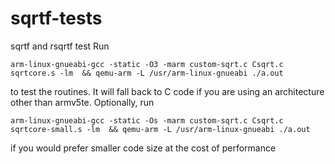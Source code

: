 # sqrtf-tests
sqrtf and rsqrtf test
Run 
```
arm-linux-gnueabi-gcc -static -O3 -marm custom-sqrt.c Csqrt.c sqrtcore.s -lm  && qemu-arm -L /usr/arm-linux-gnueabi ./a.out 

``` 
to test the routines.
It will fall back to C code if you are using an architecture other than armv5te.
Optionally, run 
```
arm-linux-gnueabi-gcc -static -Os -marm custom-sqrt.c Csqrt.c sqrtcore-small.s -lm  && qemu-arm -L /usr/arm-linux-gnueabi ./a.out 
```
if you would prefer smaller code size at the cost of performance
